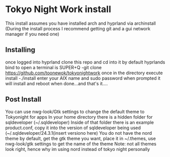 # Tokyo Night Work install
This install assumes you have installed arch and hyprland via archinstall
(During the install process I recommend getting git and a gui network manager if you need one)

## Installing
once logged into hyprland clone this repo and cd into it
by default hyprlands bind to open a terminal is SUPER+Q
-git clone https://github.com/toonewok/tokyonightwork
once in the directory execute install
-./install
enter your AIX name and sudo password when prompted
it will install and reboot when done...and that's it....

## Post Install
You can use nwg-look/Gtk settings to change the default theme to Tokyonight for apps
In your home directory there is a hidden folder for sqldeveloper (~/.sqldeveloper)
Inside of that folder there is an example product.conf, copy it into the version of sqldeveloper being used
(~/.sqldeveloper/24.3.1(insert versiono here)
You do not have the nord theme by default, get the gtk theme you want, place it in ~/.themes, use nwg-look/gtk settings to get the name of the theme
Note: not all themes look right, hence why im using nord instead of tokyo night personally
